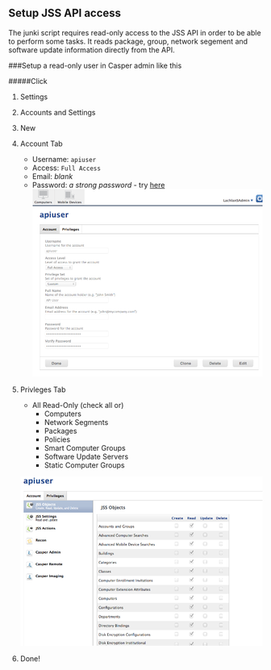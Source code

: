 Setup JSS API access
--------------------

The junki script requires read-only access to the JSS API in order to be able to perform some tasks. It reads package, group, network segement and software update information directly from the API.

###Setup a read-only user in Casper admin like this

#####Click
1. Settings
2. Accounts and Settings
3. New
4. Account Tab
	* Username: `apiuser`
	* Access: `Full Access`
	* Email: *blank*
	* Password: *a strong password* - try [here](https://www.random.org/passwords/?num=1&len=24&format=html&rnd=new)
	![API User](images/apiuser.png)
	
5. Privleges Tab
	* All Read-Only (check all or)
		* Computers
		* Network Segments
		* Packages
		* Policies
		* Smart Computer Groups
		* Software Update Servers
		* Static Computer Groups
		
	![API Priv](images/apipriv.png)
	
6. Done!
